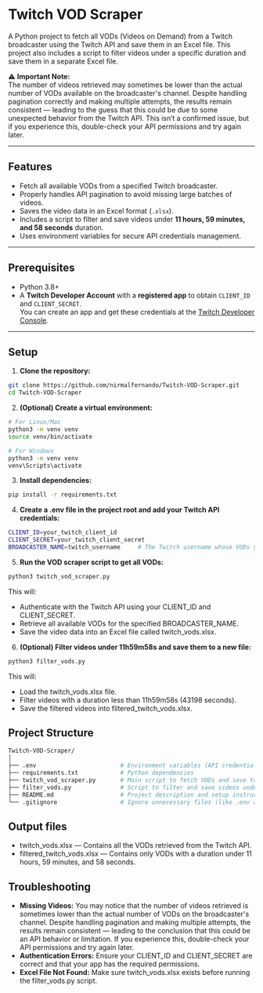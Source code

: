 # Twitch VOD Scraper

A Python project to fetch all VODs (Videos on Demand) from a Twitch broadcaster using the Twitch API and save them in an Excel file. This project also includes a script to filter videos under a specific duration and save them in a separate Excel file.

⚠️ **Important Note:**  
The number of videos retrieved may sometimes be lower than the actual number of VODs available on the broadcaster's channel. Despite handling pagination correctly and making multiple attempts, the results remain consistent — leading to the guess that this could be due to some unexpected behavior from the Twitch API. This isn’t a confirmed issue, but if you experience this, double-check your API permissions and try again later.

---

## Features
- Fetch all available VODs from a specified Twitch broadcaster.
- Properly handles API pagination to avoid missing large batches of videos.
- Saves the video data in an Excel format (`.xlsx`).
- Includes a script to filter and save videos under **11 hours, 59 minutes, and 58 seconds** duration.
- Uses environment variables for secure API credentials management.

---

## Prerequisites
- Python 3.8+
- A **Twitch Developer Account** with a **registered app** to obtain `CLIENT_ID` and `CLIENT_SECRET`.  
  You can create an app and get these credentials at the [Twitch Developer Console](https://dev.twitch.tv/console/apps).

---

## Setup

1. **Clone the repository:**
```bash
git clone https://github.com/nirmalfernando/Twitch-VOD-Scraper.git
cd Twitch-VOD-Scraper
```

2. **(Optional) Create a virtual environment:**
```bash
# For Linux/Mac
python3 -m venv venv
source venv/bin/activate

# For Windows
python3 -m venv venv
venv\Scripts\activate
```

3. **Install dependencies:**
```bash
pip install -r requirements.txt
```

4. **Create a .env file in the project root and add your Twitch API credentials:**
```bash
CLIENT_ID=your_twitch_client_id
CLIENT_SECRET=your_twitch_client_secret
BROADCASTER_NAME=twitch_username     # The Twitch username whose VODs you want to fetch
```

5. **Run the VOD scraper script to get all VODs:**
```bash
python3 twitch_vod_scraper.py
```

This will:
- Authenticate with the Twitch API using your CLIENT_ID and CLIENT_SECRET.
- Retrieve all available VODs for the specified BROADCASTER_NAME.
- Save the video data into an Excel file called twitch_vods.xlsx.

6. **(Optional) Filter videos under 11h59m58s and save them to a new file:**
```bash
python3 filter_vods.py
```

This will:
- Load the twitch_vods.xlsx file.
- Filter videos with a duration less than 11h59m58s (43198 seconds).
- Save the filtered videos into filtered_twitch_vods.xlsx.

## Project Structure
```bash
Twitch-VOD-Scraper/
│
├── .env                        # Environment variables (API credentials)
├── requirements.txt            # Python dependencies
├── twitch_vod_scraper.py       # Main script to fetch VODs and save to Excel
├── filter_vods.py              # Script to filter and save videos under 11h59m58s
├── README.md                   # Project description and setup instructions
└── .gitignore                  # Ignore unnecessary files (like .env and Excel files)
```

## Output files
- twitch_vods.xlsx — Contains all the VODs retrieved from the Twitch API.
- filtered_twitch_vods.xlsx — Contains only VODs with a duration under 11 hours, 59 minutes, and 58 seconds.

## Troubleshooting
- **Missing Videos:**
You may notice that the number of videos retrieved is sometimes lower than the actual number of VODs on the broadcaster's channel. Despite handling pagination and making multiple attempts, the results remain consistent — leading to the conclusion that this could be an API behavior or limitation. If you experience this, double-check your API permissions and try again later.
- **Authentication Errors:**
Ensure your CLIENT_ID and CLIENT_SECRET are correct and that your app has the required permissions.
- **Excel File Not Found:**
Make sure twitch_vods.xlsx exists before running the filter_vods.py script.
